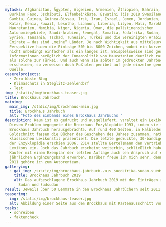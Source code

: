 ```yaml
---
mytasks: Afghanistan, Ägypten, Algerien, Armenien, Äthiopien, Bahrain, Brunei,
  Burkino Faso, Dschibuti, Elfenbeinkäste, Eswatini (bis 2018 Swasiland),
  Gambia, Guinea, Guinea-Bissau, Irak, Iran, Israel, Jemen, Jordanien, Kamerun,
  Katar, Kenia, Kuwait, Lesotho, Libanon, Liberia, Libyen, Mali, Marokko,
  Mauretanien, Namibia, Niger, Nigeria, Oman, die palästinensischen
  Autonomiegebiete, Saudi-Arabien, Senegal, Somalia, Südafrika, Sudan, Südsudan,
  Syrien, Tansania, Tschad, Tunesien, Türkei und die Vereinigten Arabischen
  Emirate – das sind „meine“ Länder. Je nach Wichtigkeit aus mitteleuropäischer
  Perspektive haben die Einträge 500 bis 8000 Zeichen, wobei ein kurzes Lemma
  nicht unbedingt einfacher als ein langes ist. Beispielsweise sind gesicherte
  Informationen bezüglich der Innenpolitik von Mauretanien deutlich rarer gesät
  als solche zur Türkei. Und auch wenn sie später im gedruckten Jahrbuch nicht
  erscheinen, so verweisen doch Fußnoten penibel auf jede einzelne genutzte
  Quelle.
caserelprojects:
  - Zero-Waste-Blog
  - Klimaschutz in Steglitz-Zehlendorf
  - Test
img: /static/img/brockhaus-teaser.jpg
title: Brockhaus Jahrbuch
mainimg:
  main_img: /static/img/brockhaus-main.jpg
  title: Brockhaus Jahrbuch
  alt: "Foto des Einbands eines Brockhaus Jahrbuchs "
description: Kaum ist es gedruckt und ausgeliefert, veraltet ein Lexikon schon.
  Diesem Problem begegnete die Brockhaus Enzyklopädie 1993, indem sie fortan ein
  Brockhaus Jahrbuch herausgebrachte. Auf rund 400 Seiten, in Halbleder und mit
  Goldschnitt fassen die Bücher das Geschehen des Jahres zusammen, natürlich im
  klassischen Lexikonstil präsentiert. Die letzte gedruckte, 30-bändige Ausgabe
  der Enzyklopädie erschien 2006, 2014 stellte Bertelsmann den Vertrieb des
  Lexikons ein. Doch das Jahrbuch erscheint weiterhin, schließlich haben die
  Käufer mit einem Exemplar der letzten Auflage auch den Anspruch auf einen
  jährlichen Ergänzungsband erworben. Darüber freue ich mich sehr, denn seit
  2011 gehöre ich zum Autorenteam.
galleryimg:
  - gal_img: /static/img/brockhaus-jahrbuch-2019_suedafrika-sudan-suedsudan.jpg
    title: Brockhaus Jahrbuch 2019
    alt: Das aufgeschlagene Brockhaus Jahrbuch 2019 mit den Einträgen zu Südafrika,
      Sudan und Südsudan
result: Jeweils über 50 Lemmata in den Brockhaus Jahrbüchern seit 2011
teaserimg:
  img: /static/img/brockhaus-teaser.jpg
  alt: Abbildung einer Seite aus dem Brockhaus mit Kartenausschnitt von Westafrika
tasks:
  - schreiben
  - faktencheck
---
```

